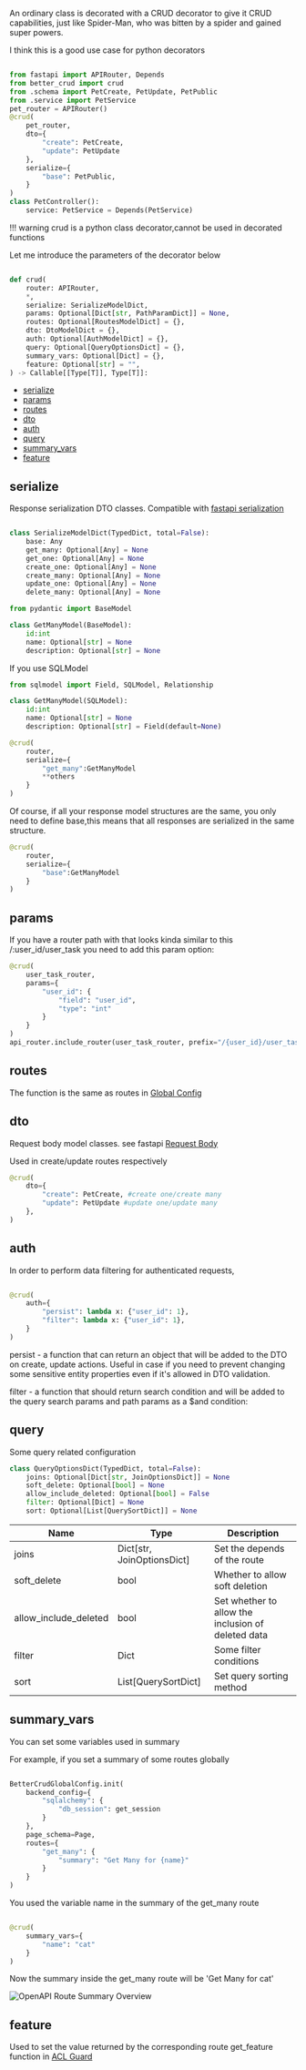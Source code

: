 An ordinary class is decorated with a CRUD decorator to give it CRUD capabilities, just like Spider-Man, who was bitten by a spider and gained super powers.

I think this is a good use case for python decorators

```python

from fastapi import APIRouter, Depends
from better_crud import crud
from .schema import PetCreate, PetUpdate, PetPublic
from .service import PetService
pet_router = APIRouter()
@crud(
    pet_router,
    dto={
        "create": PetCreate,
        "update": PetUpdate
    },
    serialize={
        "base": PetPublic,
    }
)
class PetController():
    service: PetService = Depends(PetService)

```

!!! warning
    crud is a python class decorator,cannot be used in decorated functions

Let me introduce the parameters of the decorator below

```python

def crud(
    router: APIRouter,
    *,
    serialize: SerializeModelDict,
    params: Optional[Dict[str, PathParamDict]] = None,
    routes: Optional[RoutesModelDict] = {},
    dto: DtoModelDict = {},
    auth: Optional[AuthModelDict] = {},
    query: Optional[QueryOptionsDict] = {},
    summary_vars: Optional[Dict] = {},
    feature: Optional[str] = "",
) -> Callable[[Type[T]], Type[T]]:

```

- [serialize](#serialize)
- [params](#params)
- [routes](#routes)
- [dto](#dto)
- [auth](#auth)
- [query](#query)
- [summary\_vars](#summary_vars)
- [feature](#feature)



## serialize
Response serialization DTO classes.
Compatible with [fastapi serialization](https://fastapi.tiangolo.com/tutorial/response-model/)

```python

class SerializeModelDict(TypedDict, total=False):
    base: Any
    get_many: Optional[Any] = None
    get_one: Optional[Any] = None
    create_one: Optional[Any] = None
    create_many: Optional[Any] = None
    update_one: Optional[Any] = None
    delete_many: Optional[Any] = None
```

```python
from pydantic import BaseModel

class GetManyModel(BaseModel):
    id:int
    name: Optional[str] = None
    description: Optional[str] = None

```

If you use SQLModel

```python
from sqlmodel import Field, SQLModel, Relationship

class GetManyModel(SQLModel):
    id:int
    name: Optional[str] = None
    description: Optional[str] = Field(default=None)

```

```python
@crud(
    router,
    serialize={
        "get_many":GetManyModel
        **others
    }
)

```

Of course, if all your response model structures are the same, you only need to define base,this means that all responses are serialized in the same structure.

```python
@crud(
    router,
    serialize={
        "base":GetManyModel
    }
)

```

## params

If you have a router path with that looks kinda similar to this /:user_id/user_task you need to add this param option:

```python
@crud(
    user_task_router,
    params={
        "user_id": {
            "field": "user_id",
            "type": "int"
        }
    }
)
api_router.include_router(user_task_router, prefix="/{user_id}/user_task")
```

## routes

The function is the same as routes in [Global Config](/usage/global_config/#routes)

## dto

Request body model classes. see fastapi [Request Body](https://fastapi.tiangolo.com/tutorial/body/)

Used in create/update routes respectively

```python
@crud(
    dto={
        "create": PetCreate, #create one/create many
        "update": PetUpdate #update one/update many
    },
)
```

## auth

In order to perform data filtering for authenticated requests,

```python

@crud(
    auth={
        "persist": lambda x: {"user_id": 1},
        "filter": lambda x: {"user_id": 1},
    }
)
```
persist - a function that can return an object that will be added to the DTO on create, update actions. Useful in case if you need to prevent changing some sensitive entity properties even if it's allowed in DTO validation.

filter - a function that should return search condition and will be added to the query search params and path params as a $and condition:

## query

Some query related configuration

```python
class QueryOptionsDict(TypedDict, total=False):
    joins: Optional[Dict[str, JoinOptionsDict]] = None
    soft_delete: Optional[bool] = None
    allow_include_deleted: Optional[bool] = False
    filter: Optional[Dict] = None
    sort: Optional[List[QuerySortDict]] = None
```

| Name                  | Type                       | Description                                        |
| --------------------- | -------------------------- | -------------------------------------------------- |
| joins                 | Dict[str, JoinOptionsDict] | Set the depends of the route                       |
| soft_delete           | bool                       | Whether to allow soft deletion                     |
| allow_include_deleted | bool                       | Set whether to allow the inclusion of deleted data |
| filter                | Dict                       | Some filter conditions                             |
| sort                  | List[QuerySortDict]        | Set query sorting method                           |


## summary_vars

You can set some variables used in summary

For example, if you set a summary of some routes globally

```python

BetterCrudGlobalConfig.init(
    backend_config={
        "sqlalchemy": {
            "db_session": get_session
        }
    },
    page_schema=Page,
    routes={
        "get_many": {
            "summary": "Get Many for {name}"
        }
    }
)

```
You used the variable name in the summary of the get_many route

```python

@crud(
    summary_vars={
        "name": "cat"
    }
)
```
Now the summary inside the get_many route will be 'Get Many for cat'

![OpenAPI Route Summary Overview](https://raw.githubusercontent.com/bigrivi/better_crud/main/resources/RouteSummary.png)


## feature

Used to set the value returned by the corresponding route get_feature function in [ACL Guard](/advanced/acl_guard)

